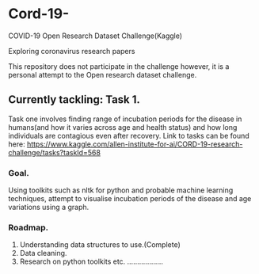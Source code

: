 # Cord-19-
COVID-19 Open Research Dataset Challenge(Kaggle)

Exploring coronavirus research papers

This repository does not participate in the challenge however, it is a personal attempt to the Open research dataset challenge.

## Currently tackling: Task 1.
Task one involves finding range of incubation periods for the disease in humans(and how it varies across age and health status) and how long individuals are contagious even after recovery.
Link to tasks can be found here: https://www.kaggle.com/allen-institute-for-ai/CORD-19-research-challenge/tasks?taskId=568

### Goal.
Using toolkits such as nltk for python and probable machine learning techniques, attempt to visualise incubation periods of the disease and age variations using a graph.

### Roadmap.
1) Understanding data structures to use.(Complete)
2) Data cleaning.
3) Research on python toolkits etc.
..................

